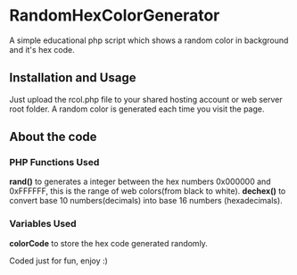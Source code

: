 # RandomHexColorGenerator
A simple educational php script which shows a random color in background and it's hex code.
## Installation and Usage
Just upload the rcol.php file to your shared hosting account or web server root folder. A random color is generated each time you visit the page.
## About the code
### PHP Functions Used
**rand()** to generates a integer between the hex numbers 0x000000 and 0xFFFFFF, this is the range of web colors(from black to white).
**dechex()** to convert base 10 numbers(decimals) into base 16 numbers (hexadecimals).
### Variables Used
**colorCode** to store the hex code generated randomly.

Coded just for fun, enjoy :)
